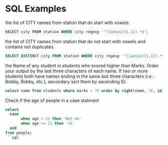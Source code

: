# SQL Examples


the list of CITY names from station that do start with vowels.

```sql
SELECT city FROM station WHERE city regexp '^([aeiou]{1,1}).*$';
```

the list of CITY names from station that do not start with vowels and contains not duplicates.

```sql
SELECT DISTINCT city FROM station WHERE city regexp '^([aeiou]{1,1}).*$' = 0; 
```

the Name of any student in students who scored higher than  Marks. Order your output by the last three characters of each name. If two or more students both have names ending in the same last three characters (i.e.: Bobby, Robby, etc.), secondary sort them by ascending ID.

```sql
select name from students where marks > 75 order by right(name, 3), id asc
```

Check if the age of people in a case statment
```sql
select 
  case 
       when age < 21 then 'Not ok'  
       when age >= 21 then 'ok' 
  end 
from people;
```sql

